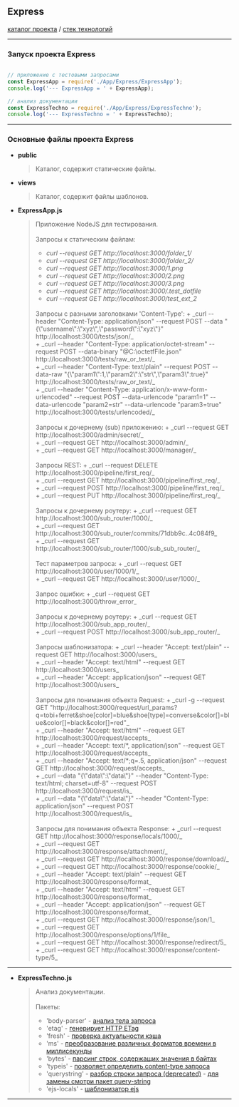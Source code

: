 ## Express

[каталог проекта](https://github.com/LisShamenko/NodeJS-technology-stack/tree/master/App/Express) / [стек технологий](https://github.com/LisShamenko/NodeJS-technology-stack/blob/master/README.md)
____

### Запуск проекта Express

```javascript

// приложение с тестовыми запросами
const ExpressApp = require('./App/Express/ExpressApp');
console.log('--- ExpressApp = ' + ExpressApp);

// анализ документации
const ExpressTechno = require('./App/Express/ExpressTechno');
console.log('--- ExpressTechno = ' + ExpressTechno);

```
____

### Основные файлы проекта Express

- **public**
    > Каталог, содержит статические файлы.
- **views**
    > Каталог, содержит файлы шаблонов.
- **ExpressApp.js**
    > Приложение NodeJS для тестирования.<br/>
    > <br/>
    > Запросы к статическим файлам:<br/>
    >   + _curl --request GET http://localhost:3000/folder_1/_<br/>
    >   + _curl --request GET http://localhost:3000/folder_2/_<br/>
    >   + _curl --request GET http://localhost:3000/1.png_<br/>
    >   + _curl --request GET http://localhost:3000/2.png_<br/>
    >   + _curl --request GET http://localhost:3000/3.png_<br/>
    >   + _curl --request GET http://localhost:3000/.test_dotfile_<br/>
    >   + _curl --request GET http://localhost:3000/test_ext_2_<br/>
    > <br/>
    > Запросы с разными заголовками 'Content-Type':
    > + _curl --header "Content-Type: application/json" --request POST --data "{\"username\":\"xyz\",\"password\":\"xyz\"}" http://localhost:3000/tests/json/_<br/>
    > + _curl --header "Content-Type: application/octet-stream" --request POST --data-binary "@C:\octetfFile.json" http://localhost:3000/tests/raw_or_text/_<br/>
    > + _curl --header "Content-Type: text/plain" --request POST --data-raw "{\"param1\":1,\"param2\":\"str\",\"param3\":true}" http://localhost:3000/tests/raw_or_text/_<br/>
    > + _curl --header "Content-Type: application/x-www-form-urlencoded" --request POST --data-urlencode "param1=1" --data-urlencode "param2=str" --data-urlencode "param3=true" http://localhost:3000/tests/urlencoded/_<br/>
    > <br/>
    > Запросы к дочернему (sub) приложению:
    > + _curl --request GET http://localhost:3000/admin/secret/_<br/>
    > + _curl --request GET http://localhost:3000/admin/_<br/>
    > + _curl --request GET http://localhost:3000/manager/_<br/>
    > <br/>
    > Запросы REST:
    > + _curl --request DELETE http://localhost:3000/pipeline/first_req/_<br/>
    > + _curl --request GET http://localhost:3000/pipeline/first_req/_<br/>
    > + _curl --request POST http://localhost:3000/pipeline/first_req/_<br/>
    > + _curl --request PUT http://localhost:3000/pipeline/first_req/_<br/>
    > <br/>
    > Запросы к дочернему роутеру:
    > + _curl --request GET http://localhost:3000/sub_router/1000/_<br/>
    > + _curl --request GET http://localhost:3000/sub_router/commits/71dbb9c..4c084f9_<br/>
    > + _curl --request GET http://localhost:3000/sub_router/1000/sub_sub_router/_<br/>
    > <br/>
    > Тест параметров запроса:
    > + _curl --request GET http://localhost:3000/user/1000/1/_<br/>
    > + _curl --request GET http://localhost:3000/user/1000/_<br/>
    > <br/>
    > Запрос ошибки:
    > + _curl --request GET http://localhost:3000/throw_error_<br/>
    > <br/>
    > Запросы к дочернему роутеру:
    > + _curl --request GET http://localhost:3000/sub_app_router/_<br/>
    > + _curl --request POST http://localhost:3000/sub_app_router/_<br/>
    > <br/>
    > Запросы шаблонизатора:
    > + _curl --header "Accept: text/plain" --request GET http://localhost:3000/users_<br/>
    > + _curl --header "Accept: text/html" --request GET http://localhost:3000/users_<br/>
    > + _curl --header "Accept: application/json" --request GET http://localhost:3000/users_<br/>
    > <br/>
    > Запросы для понимания объекта Request:
    > + _curl -g --request GET "http://localhost:3000/request/url_params?q=tobi+ferret&shoe[color]=blue&shoe[type]=converse&color[]=blue&color[]=black&color[]=red"_<br/>
    > + _curl --header "Accept: text/html" --request GET http://localhost:3000/request/accepts_<br/>
    > + _curl --header "Accept: text/*, application/json" --request GET http://localhost:3000/request/accepts_<br/>
    > + _curl --header "Accept: text/*;q=.5, application/json" --request GET http://localhost:3000/request/accepts_<br/>
    > + _curl --data "{\"data\":\"data\"}" --header "Content-Type: text/html; charset=utf-8" --request POST http://localhost:3000/request/is_<br/>
    > + _curl --data "{\"data\":\"data\"}" --header "Content-Type: application/json" --request POST http://localhost:3000/request/is_<br/>
    > <br/>
    > Запросы для понимания объекта Response:
    > + _curl --request GET http://localhost:3000/response/locals/1000/_<br/>
    > + _curl --request GET http://localhost:3000/response/attachment/_<br/>
    > + _curl --request GET http://localhost:3000/response/download/_<br/>
    > + _curl --request GET http://localhost:3000/response/cookie/_<br/>
    > + _curl --header "Accept: text/plain" --request GET http://localhost:3000/response/format_<br/>
    > + _curl --header "Accept: text/html" --request GET http://localhost:3000/response/format_<br/>
    > + _curl --header "Accept: application/json" --request GET http://localhost:3000/response/format_<br/>
    > + _curl --request GET http://localhost:3000/response/json/1_<br/>
    > + _curl --request GET http://localhost:3000/response/options/1/file_<br/>
    > + _curl --request GET http://localhost:3000/response/redirect/5_<br/>
    > + _curl --request GET http://localhost:3000/response/content-type/5_<br/>
____

- **ExpressTechno.js**
    > Анализ документации.<br/>
    > <br/>
    > Пакеты:<br/>
    > + 'body-parser' - [анализ тела запроса](http://expressjs.com/en/resources/middleware/body-parser.html)
    > + 'etag' - [генерирует HTTP ETag](https://www.npmjs.com/package/etag)
    > + 'fresh' - [проверка актуальности кэша](https://www.npmjs.com/package/fresh)
    > + 'ms' - [преобразование различных форматов времени в миллисекунды](https://www.npmjs.com/package/ms)
    > + 'bytes' - [парсинг строк, содержащих значения в байтах](https://www.npmjs.com/package/bytes)
    > + 'typeis' - [позволяет определить content-type запроса](https://www.npmjs.com/package/type-is)
    > + 'querystring' - [разбор строки запроса (deprecated)](https://www.npmjs.com/package/querystring) - [для замены смотри пакет query-string](https://www.npmjs.com/package/query-string)
    > + 'ejs-locals' - [шаблонизатор ejs](https://www.npmjs.com/package/ejs-locals)
____